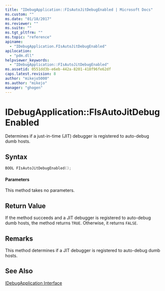 ```yaml
---
title: "IDebugApplication::FIsAutoJitDebugEnabled | Microsoft Docs"
ms.custom: ""
ms.date: "01/18/2017"
ms.reviewer: ""
ms.suite: ""
ms.tgt_pltfrm: ""
ms.topic: "reference"
apiname: 
  - "IDebugApplication.FIsAutoJitDebugEnabled"
apilocation: 
  - "pdm.dll"
helpviewer_keywords: 
  - "IDebugApplication::FIsAutoJitDebugEnabled"
ms.assetid: 0551dd3b-e6eb-442a-8201-418f96fe62df
caps.latest.revision: 8
author: "mikejo5000"
ms.author: "mikejo"
manager: "ghogen"
---
```

# IDebugApplication::FIsAutoJitDebugEnabled
Determines if a just-in-time (JIT) debugger is registered to auto-debug dumb hosts.  
  
## Syntax  
  
```cpp
BOOL FIsAutoJitDebugEnabled();  
```  
  
#### Parameters  
 This method takes no parameters.  
  
## Return Value  
 If the method succeeds and a JIT debugger is registered to auto-debug dumb hosts, the method returns `TRUE`. Otherwise, it returns `FALSE`.  
  
## Remarks  
 This method determines if a JIT debugger is registered to auto-debug dumb hosts.  
  
## See Also  
 [IDebugApplication Interface](../../winscript/reference/idebugapplication-interface.md)